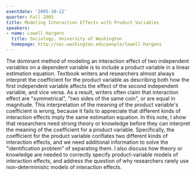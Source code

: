 ```yaml
---
eventdate: '2005-10-12'
quarter: Fall 2005
title: Modeling Interaction Effects with Product Variables
speakers:
- name: Lowell Hargens
  title: Sociology, University of Washington
  homepage: http://soc.washington.edu/people/lowell-hargens
---
```

The dominant method of modeling an interaction effect of two independent variables on a dependent variable is to include a product variable in a linear estimation equation. Textbook writers and researchers almost always interpret the coefficient for the product variable as describing both how the first independent variable affects the effect of the second independent variable, and vice versa. As a result, writers often claim that interaction effect are &quot;symmetrical&quot;, &quot;two sides of the same coin&quot;, or are equal in magnitude. This interpretation of the meaning of the product variable's coefficient is wrong, because it fails to appreciate that different kinds of interaction effects imply the same estimation equation. In this note, I show that researchers need strong theory or knowledge before they can interpret the meaning of the coefficient for a product variable. Specifically, the coefficient for the product variable conflates two different kinds of interaction effects, and we need additional information to solve the &quot;identification problem&quot; of separating them. I also discuss how theory or knowledge are needed to correctly specify product-variable models of interaction effects, and address the question of why researchers rarely use non-deterministic models of interaction effects.